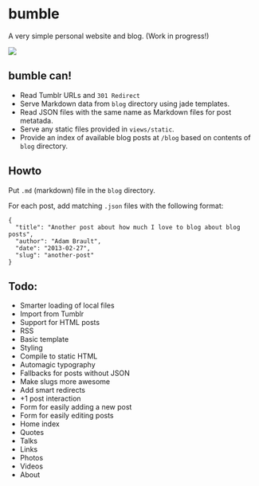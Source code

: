 bumble
======
A very simple personal website and blog. (Work in progress!)

![](http://f.cl.ly/items/2P210d0M2B0v3Z3q1R03/bumble.jpg)

## bumble can!

- Read Tumblr URLs and ``301 Redirect``
- Serve Markdown data from ``blog`` directory using jade templates.
- Read JSON files with the same name as Markdown files for post metatada.
- Serve any static files provided in ``views/static``.
- Provide an index of available blog posts at ``/blog`` based on contents of ``blog`` directory.

## Howto
Put ``.md`` (markdown) file in the ``blog`` directory.

For each post, add matching ``.json`` files with the following format:
```
{
  "title": "Another post about how much I love to blog about blog posts",
  "author": "Adam Brault",
  "date": "2013-02-27",
  "slug": "another-post"
}
```

## Todo:
- Smarter loading of local files
- Import from Tumblr
- Support for HTML posts
- RSS
- Basic template
- Styling
- Compile to static HTML
- Automagic typography
- Fallbacks for posts without JSON
- Make slugs more awesome
- Add smart redirects
- +1 post interaction
- Form for easily adding a new post
- Form for easily editing posts
- Home index
- Quotes
- Talks
- Links
- Photos
- Videos
- About
